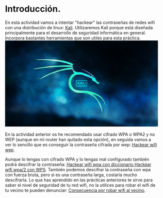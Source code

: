 # Introducción.

En esta actividad vamos a intentar "hackear" las contraseñas de redes wifi con una distribución de linux: [Kali](https://es.wikipedia.org/wiki/Kali_Linux). Utilizaremos Kali porque está diseñada principalmente para el desarrollo de seguridad informática en general. Incorpora bastantes herramientas que son utiles para esta práctica.![imagen del Kali](imagen/Kali-Linux.jpg)

En la actividad anterior os he recomendado usar cifrado WPA o WPA2 y no WEP (aunque en mi router han quitado esta opción), en seguida vamos a ver lo sencillo que es conseguir la contraseña cifrada por wep: [Hackear wifi wep](https://nswhuei.github.io/hack-wifi/ActividadRQ3.1).

Aunque lo tengas con cifrado WPA y lo tengas mal configurado también podrá descifrar la contraseña: [Hackear wifi wpa con diccionario](WPA/md),[Hackear wifi wpa/2 con WPS](WPS.md). También podemos descifrar la contraseña con wpa con fuerza bruta, pero si es una contraseña larga, costaría mucho descifrarla.
Lo que has aprendido en las prácticas anteriores te sirve para saber el nivel de seguridad de tu red wifi, no la utilices para robar el wifi de tu vecino te pueden denunciar: [Consecuencia por robar wifi al vecino](https://www.tuabogadodefensor.com/robar-wifi/).
